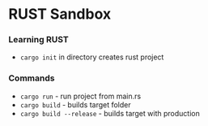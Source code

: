 # RUST Sandbox

### Learning RUST

- `cargo init` in directory creates rust project

### Commands

- `cargo run` - run project from main.rs
- `cargo build` - builds target folder
- `cargo build --release` - builds target with production
